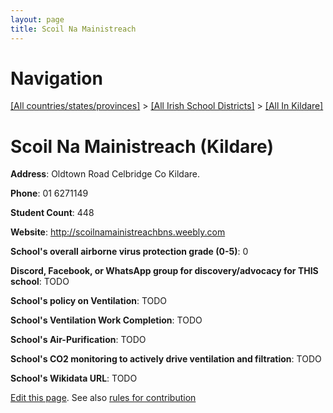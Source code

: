 ```yaml
---
layout: page
title: Scoil Na Mainistreach
---
```

# Navigation

[[All countries/states/provinces]](../../..) > [[All Irish School Districts]](../..) > [[All In Kildare]](..)

# Scoil Na Mainistreach (Kildare)

**Address**: Oldtown Road Celbridge Co Kildare.

**Phone**: 01 6271149

**Student Count**: 448

**Website**: <http://scoilnamainistreachbns.weebly.com>

**School's overall airborne virus protection grade (0-5)**: 0

**Discord, Facebook, or WhatsApp group for discovery/advocacy for THIS school**: TODO

**School's policy on Ventilation**: TODO

**School's Ventilation Work Completion**: TODO

**School's Air-Purification**: TODO

**School's CO2 monitoring to actively drive ventilation and filtration**: TODO

**School's Wikidata URL**: TODO


[Edit this page](https://github.com/ventilate-schools/Ireland/edit/main/./Kildare/Scoil_Na_Mainistreach.md). See also [rules for contribution](../../../contribution-rules/)